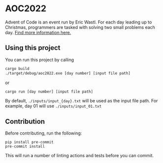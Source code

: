 # AOC2022

Advent of Code is an event run by Eric Wastl. For each day leading up to Christmas, programmers are tasked with solving two small problems each day.
[Find more information here.](https://adventofcode.com/2022/about)

## Using this project

You can run this project by calling

```bash
cargo build
./target/debug/aoc2022.exe [day number] [input file path]
```

or

```bash
cargo run [day number] [input file path]
```

By default, `./inputs/input_{day}.txt` will be used as the input file path. For example, day 01 will use `./inputs/input_01.txt`

## Contribution

Before contributing, run the following:
```
pip install pre-commit
pre-commit install
```
This will run a number of linting actions and tests before you can commit.